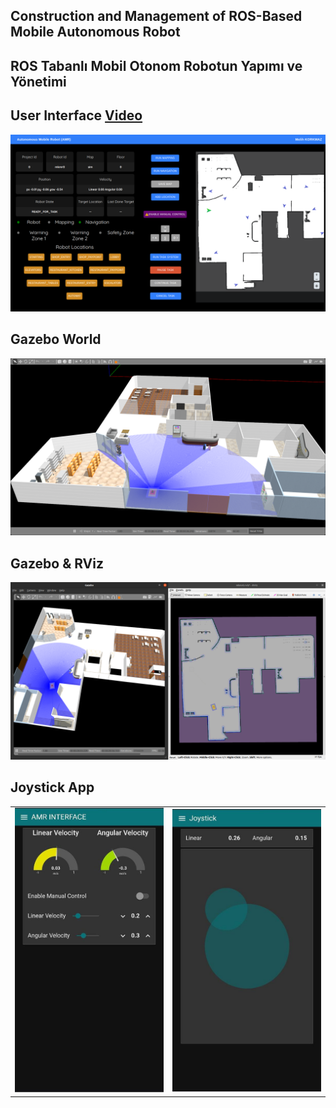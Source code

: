 ## Construction and Management of ROS-Based Mobile Autonomous Robot
## ROS Tabanlı Mobil Otonom Robotun Yapımı ve Yönetimi

## User Interface [Video](https://github.com/mkmr-software/mkmr_ui_video)
![](https://github.com/mkmr-software/Construction-and-Management-of-ROS-Based-Mobile-Autonomous-Robot/blob/main/images/ss/9.png?raw=true)

## Gazebo World
![](https://github.com/mkmr-software/Construction-and-Management-of-ROS-Based-Mobile-Autonomous-Robot/blob/main/images/ss/1.png?raw=true)

## Gazebo & RViz
![](https://github.com/mkmr-software/Construction-and-Management-of-ROS-Based-Mobile-Autonomous-Robot/blob/main/images/ss/22.png?raw=true)

## Joystick App
<table>
  <tr>
    <td><img src="https://github.com/mkmr-software/Construction-and-Management-of-ROS-Based-Mobile-Autonomous-Robot/blob/main/images/ss/ui_joystick_1.jpeg?raw=true" width="500"></td>
    <td><img src="https://github.com/mkmr-software/Construction-and-Management-of-ROS-Based-Mobile-Autonomous-Robot/blob/main/images/ss/ui_joystick_2.jpeg?raw=true" width="500"></td>
  </tr>
</table>
